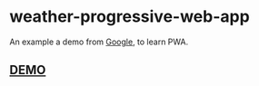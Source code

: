 # weather-progressive-web-app


An example a demo from [Google](https://developers.google.com/web/progressive-web-apps/), to learn PWA.

## [DEMO](https://weather-progressive-web-app.firebaseapp.com/)

